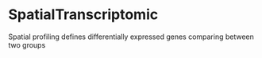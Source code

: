 # SpatialTranscriptomic
Spatial profiling defines differentially expressed genes comparing between two groups
